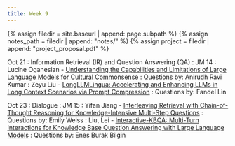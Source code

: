 ```yaml
---
title: Week 9
---
```



{% assign filedir = site.baseurl | append: page.subpath %} 
{% assign notes_path = filedir | append: "notes/" %} 
{% assign project = filedir | append: "project_proposal.pdf" %}

<!--  
Instructions:

INDENTATION COUNTS

Each day should be formatted exactly as follows

Date
: Lessons Covered
  : Reading List
    : In Class Presentations
: **Assignment/Announcement**{: .label}


To add a hyperlink for readings, do it as follows
  : [Example Paper](http://linktopaper.edu)

To make the hyperlink open in a new tab by default
  : [Example Paper](http://linktopaper.edu){:target=_"blank"}

The announcement can be made red for due dates as follows
: **Assignment Due**{: .label .label-red }
10/21: IR and QA
10/23: Dialogue
-->

Oct 21
: Information Retrieval (IR) and Question Answering (QA)
  : JM 14
    : Lucine Oganesian - [Understanding the Capabilities and Limitations of Large Language Models for Cultural Commonsense](https://arxiv.org/pdf/2405.04655)
    : Questions by: Anirudh Ravi Kumar
    : Zeyu Liu - [LongLLMLingua: Accelerating and Enhancing LLMs in Long Context Scenarios via Prompt Compression](https://aclanthology.org/2024.acl-long.91/)
    : Questions by: Fandel Lin

  
Oct 23
: Dialogue
  : JM 15
    : Yifan Jiang - [Interleaving Retrieval with Chain-of-Thought Reasoning for Knowledge-Intensive Multi-Step Questions](https://arxiv.org/pdf/2212.10509)
    : Questions by: Emily Weiss
    : Liu, Lei - [Interactive-KBQA: Multi-Turn Interactions for Knowledge Base Question Answering with Large Language Models](https://aclanthology.org/2024.acl-long.569/)
    : Questions by: Enes Burak Bilgin
